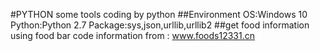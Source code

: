 #PYTHON
some tools coding by python
##Environment
OS:Windows 10
Python:Python 2.7
Package:sys,json,urllib,urllib2
##get food information
using food bar code 
information from : www.foods12331.cn